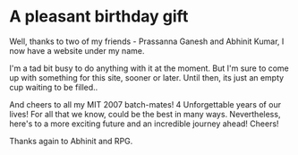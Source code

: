 # A pleasant birthday gift

<!--[options]
name: A pleasant birthday gift
date: 2010-12-10T00:00:00.000Z
url: 2010/12/pleasant-birthday-gift.html
tags: []
-->

Well, thanks to two of my friends - Prassanna Ganesh and Abhinit Kumar, I now have a website under my name.

I'm a tad bit busy to do anything with it at the moment. But I'm sure to come up with something for this site, sooner or later. Until then, its just an empty cup waiting to be filled..

And cheers to all my MIT 2007 batch-mates! 4 Unforgettable years of our lives! For all that we know, could be the best in many ways. Nevertheless, here's to a more exciting future and an incredible journey ahead! Cheers!

Thanks again to Abhinit and RPG.
